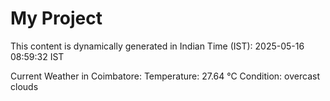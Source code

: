 # My Project

This content is dynamically generated in Indian Time (IST): 2025-05-16 08:59:32 IST


Current Weather in Coimbatore:
Temperature: 27.64 °C
Condition: overcast clouds
